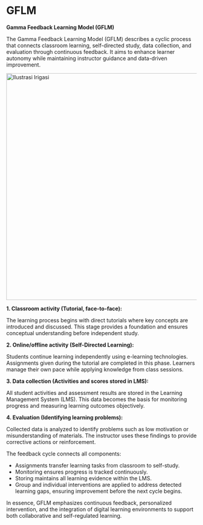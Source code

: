 # GFLM

**Gamma Feedback Learning Model (GFLM)**

The Gamma Feedback Learning Model (GFLM) describes a cyclic process that connects classroom learning, self-directed study, data collection, and evaluation through continuous feedback. It aims to enhance learner autonomy while maintaining instructor guidance and data-driven improvement.

<img src="Documentation/gflm.png" alt="Ilustrasi Irigasi" width="600"/>

**1. Classroom activity (Tutorial, face-to-face):**

The learning process begins with direct tutorials where key concepts are introduced and discussed. This stage provides a foundation and ensures conceptual understanding before independent study.

**2. Online/offline activity (Self-Directed Learning):**

Students continue learning independently using e-learning technologies. Assignments given during the tutorial are completed in this phase. Learners manage their own pace while applying knowledge from class sessions.

**3. Data collection (Activities and scores stored in LMS):**

All student activities and assessment results are stored in the Learning Management System (LMS). This data becomes the basis for monitoring progress and measuring learning outcomes objectively.

**4. Evaluation (Identifying learning problems):**

Collected data is analyzed to identify problems such as low motivation or misunderstanding of materials. The instructor uses these findings to provide corrective actions or reinforcement.

The feedback cycle connects all components:

- Assignments transfer learning tasks from classroom to self-study.
- Monitoring ensures progress is tracked continuously.
- Storing maintains all learning evidence within the LMS.
- Group and individual interventions are applied to address detected learning gaps, ensuring improvement before the next cycle begins.

In essence, GFLM emphasizes continuous feedback, personalized intervention, and the integration of digital learning environments to support both collaborative and self-regulated learning.
